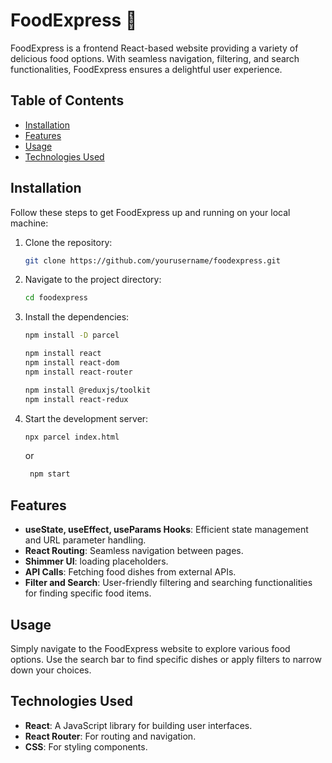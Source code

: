 # FoodExpress 🍔

FoodExpress is a frontend React-based website providing a variety of delicious food options. With seamless navigation, filtering, and search functionalities, FoodExpress ensures a delightful user experience.

## Table of Contents
- [Installation](#installation)
- [Features](#features)
- [Usage](#usage)
- [Technologies Used](#technologies-used)

## Installation
Follow these steps to get FoodExpress up and running on your local machine:

1. Clone the repository:
    ```bash
    git clone https://github.com/yourusername/foodexpress.git
    ```

2. Navigate to the project directory:
    ```bash
    cd foodexpress
    ```

3. Install the dependencies:
    ```bash
    npm install -D parcel
    ```
    ```bash
    npm install react
    npm install react-dom
    npm install react-router
    ```
    ```bash
    npm install @reduxjs/toolkit
    npm install react-redux
    ```

4. Start the development server:
    ```bash
    npx parcel index.html
    ```
    or
   ```bash
    npm start
    ```

## Features
- **useState, useEffect, useParams Hooks**: Efficient state management and URL parameter handling.
- **React Routing**: Seamless navigation between pages.
- **Shimmer UI**:  loading placeholders.
- **API Calls**: Fetching food dishes from external APIs.
- **Filter and Search**: User-friendly filtering and searching functionalities for finding specific food items.

## Usage
Simply navigate to the FoodExpress website to explore various food options. Use the search bar to find specific dishes or apply filters to narrow down your choices.

## Technologies Used
- **React**: A JavaScript library for building user interfaces.
- **React Router**: For routing and navigation.
- **CSS**: For styling components.
